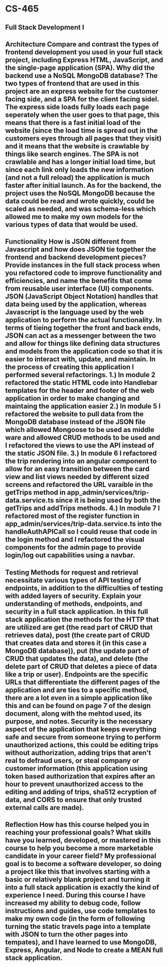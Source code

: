 # CS-465
Full Stack Development I
------------------------
Architecture
Compare and contrast the types of frontend development you used in your full stack project, including Express HTML, JavaScript, and the single-page application (SPA).
Why did the backend use a NoSQL MongoDB database?
The two types of frontend that are used in this project are an express website for the customer facing side, and a SPA for the client facing sidel. The express side loads fully loads each page seperately when the user goes to that page, this means that there is a fast initial load of the website (since the load time is spread out in the customers eyes through all pages that they visit) and it means that the website is crawlable by things like search engines. The SPA is not crawlable and has a longer initial load time, but since each link only loads the new information (and not a full reload) the application is much faster after initial launch.
As for the backend, the project uses the NoSQL MongoDB because the data could be read and wrote quickly, could be scaled as needed, and was schema-less which allowed me to make my own models for the various types of data that would be used.
------------------------
Functionality
How is JSON different from Javascript and how does JSON tie together the frontend and backend development pieces?
Provide instances in the full stack process when you refactored code to improve functionality and efficiencies, and name the benefits that come from reusable user interface (UI) components.
JSON (JavaScript Object Notation) handles that data being used by the application, whereas Javascript is the language used by the web application to perform the actual functionality. In terms of tieing together the front and back ends, JSON can act as a messenger between the two and allow for things like defining data structures and models from the application code so that it is easier to interact with, update, and maintain.
In the process of creating this application I performed several refactorings.
1.) In module 2 refactored the static HTML code into Handlebar templates for the header and footer of the web application in order to make changing and maintaing the application easier
2.) In module 5 I refactored the website to pull data from the MongoDB database instead of the JSON file which allowed Mongoose to be used as middle ware and allowed CRUD methods to be used and I refactored the views to use the API instead of the static JSON file. 
3.) In module 6 I refactored the trip rendering into an angular component to allow for an easy transition between the card view and list views needed by different sized screens and refactored the URL varaible in the getTrips method in app_admin/services/trip-data.service.ts since it is being used by both the getTrips and addTrips methods. 
4.) In module 7 I refactored most of the register function in app_admin/services/trip-data.service.ts into the handleAuthAPICall so I could reuse that code in the login method and I refactored the visual components for the admin page to provide login/log out capabilities using a navbar.
------------------------
Testing
Methods for request and retrieval necessitate various types of API testing of endpoints, in addition to the difficulties of testing with added layers of security. Explain your understanding of methods, endpoints, and security in a full stack application.
In this full stack application the methods for the HTTP that are utilized are get (the read part of CRUD that retrieves data), post (the create part of CRUD that creates data and stores it (in this case a MongoDB database)), put (the update part of CRUD that updates the data), and delete (the delete part of CRUD that deletes a piece of data like a trip or user). Endpoints are the specific URLs that differentiate the different pages of the application and are ties to a specific method, there are a lot even in a simple application like this and can be found on page 7 of the design document, along with the mehtod used, its purpose, and notes. Security is the necessary aspect of the application that keeps everything safe and secure from someone trying to perform unauthorized actions, this could be editing trips without authorization, adding trips that aren't real to defraud users, or steal company or customer information (this application using token based authorization that expires after an hour to prevent unauthorized access to the editing and adding of trips, sha512 ecryption of data, and CORS to ensure that only trusted external calls are made). 
------------------------
Reflection
How has this course helped you in reaching your professional goals? What skills have you learned, developed, or mastered in this course to help you become a more marketable candidate in your career field?
My professional goal is to become a software developer, so doing a project like this that involves starting with a basic or relatively blank project and turning it into a full stack application is exactly the kind of experience I need. During this course I have increased my ability to debug code, follow instructions and guides, use code templates to make my own code (in the form of following turning the static travels page into a template with JSON to turn the other pages into tempates), and I have learned to use MongoDB, Express, Angular, and Node to create a MEAN full stack application.
------------------------

